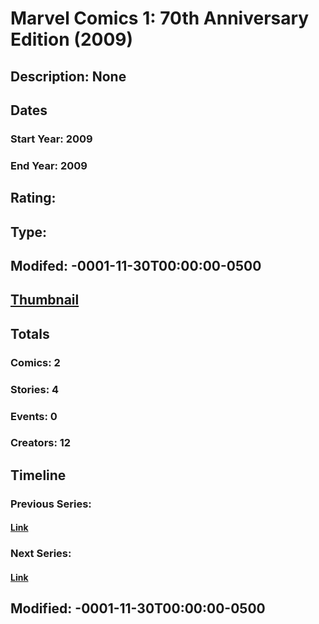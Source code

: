 # Marvel Comics 1: 70th Anniversary Edition (2009)
## Description: None
## Dates
### Start Year: 2009
### End Year: 2009
## Rating: 
## Type: 
## Modifed: -0001-11-30T00:00:00-0500
## [Thumbnail](http://i.annihil.us/u/prod/marvel/i/mg/9/70/4bb493017fec8.jpg)
## Totals
### Comics: 2
### Stories: 4
### Events: 0
### Creators: 12
## Timeline
### Previous Series: 
#### [Link]()
### Next Series: 
#### [Link]()
## Modified: -0001-11-30T00:00:00-0500